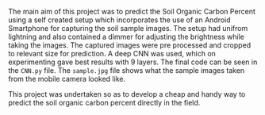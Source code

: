 The main aim of this project was to predict the Soil Organic Carbon Percent using a self created setup which incorporates the use of an
Android Smartphone for capturing the soil sample images. The setup had unifrom lightning and also contained a dimmer for adjusting the 
brightness while taking the images.
The captured images were pre processed and cropped to relevant size for prediction. A deep CNN was used, which on experimenting gave best
results with 9 layers. The final code can be seen in the <code>CNN.py</code> file.
The <code>sample.jpg</code> file shows what the sample images taken from the mobile camera looked like.

This project was undertaken so as to develop a cheap and handy way to predict the soil organic carbon percent directly in the field.
